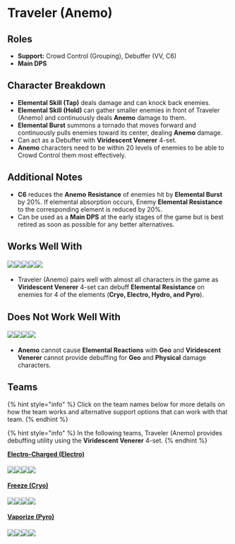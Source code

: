 # Traveler (Anemo)

## Roles

* **Support:** Crowd Control (Grouping), Debuffer (VV, C6)
* **Main DPS**

## Character Breakdown

* **Elemental Skill (Tap)** deals damage and can knock back enemies.
* **Elemental Skill (Hold)** can gather smaller enemies in front of Traveler (Anemo) and continuously deals **Anemo** damage to them.
* **Elemental Burst** summons a tornado that moves forward and continuously pulls enemies toward its center, dealing **Anemo** damage.
* Can act as a Debuffer with **Viridescent Venerer** 4-set.
* **Anemo** characters need to be within 20 levels of enemies to be able to Crowd Control them most effectively.

## Additional Notes

* **C6** reduces the **Anemo** **Resistance** of enemies hit by **Elemental Burst** by 20%. If elemental absorption occurs, Enemy **Elemental Resistance** to the corresponding element is reduced by 20%.
* Can be used as a **Main DPS** at the early stages of the game but is best retired as soon as possible for any better alternatives.

## Works Well With

#### ![](../../.gitbook/assets/Element\_Anemo.webp)![](../../.gitbook/assets/Element\_Cryo.webp)![](../../.gitbook/assets/Element\_Electro.webp)![](../../.gitbook/assets/Element\_Hydro.webp)![](../../.gitbook/assets/Element\_Pyro.webp)

* Traveler (Anemo) pairs well with almost all characters in the game as **Viridescent Venerer** 4-set can debuff **Elemental Resistance** on enemies for 4 of the elements (**Cryo, Electro, Hydro, and Pyro**).

## Does Not Work Well With

#### ![](../../.gitbook/assets/Element\_Geo.webp)![](../../.gitbook/assets/UI\_AvatarIcon\_Eula.png)![](../../.gitbook/assets/UI\_AvatarIcon\_Razor.png)![](../../.gitbook/assets/UI\_AvatarIcon\_Xinyan.png)

* **Anemo** cannot cause **Elemental Reactions** with **Geo** and **Viridescent Venerer** cannot provide debuffing for **Geo** and **Physical** damage characters.

## Teams

{% hint style="info" %}
Click on the team names below for more details on how the team works and alternative support options that can work with that team.
{% endhint %}

{% hint style="info" %}
In the following teams, Traveler (Anemo) provides debuffing utility using the **Viridescent Venerer** 4-set.
{% endhint %}

[**Electro-Charged (Electro)**](../../teams/electro-charged.md)

#### ![](../../.gitbook/assets/UI\_AvatarIcon\_Keqing.png)![](../../.gitbook/assets/UI\_AvatarIcon\_Xingqiu.png)![](../../.gitbook/assets/UI\_AvatarIcon\_Lumine\_Anemo.png)![](../../.gitbook/assets/UI\_AvatarIcon\_Bennett.png)

[**Freeze (Cryo)**](https://genshinteambuilds.gitbook.io/teams/teams/freeze)

#### ![](../../.gitbook/assets/UI\_AvatarIcon\_Ayaka.png)![](../../.gitbook/assets/UI\_AvatarIcon\_Mona.png)![](../../.gitbook/assets/UI\_AvatarIcon\_Lumine\_Anemo.png)![](../../.gitbook/assets/UI\_AvatarIcon\_Diona.png)

[**Vaporize (Pyro)**](../../teams/reverse-vaporize.md)

#### ![](../../.gitbook/assets/UI\_AvatarIcon\_Diluc.png)![](../../.gitbook/assets/UI\_AvatarIcon\_Xingqiu.png)![](../../.gitbook/assets/UI\_AvatarIcon\_Lumine\_Anemo.png)![](../../.gitbook/assets/UI\_AvatarIcon\_Bennett.png)
